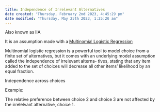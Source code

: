 ```yaml
---
title: Independence of Irrelevant Alternatives
date created: "Thursday, February 2nd 2023, 4:45:29 pm"
date modified: "Thursday, May 25th 2023, 1:25:20 am"
---
```


Also known as IIA

It is an assumption made with a [Multinomial Logistic Regression](Multinomial%20Logistic%20Regression.md) 

Multinomial logistic regression is a powerful tool to model choice from a finite set of alternatives, but it comes with an underlying model assumption called the independence of irrelevant alterna- tives, stating that any item added to the set of choices will decrease all other items’ likelihood by an equal fraction.

Independence across choices

Example:

The relative preference between choice 2 and choice 3 are not affected by the irrelelvant alternative, choice 1.
